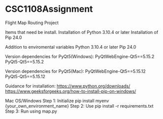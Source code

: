 # CSC1108Assignment

Flight Map Routing Project

Items that need be install.
Installation of Python 3.10.4 or later
Installation of Pip 24.0

Addition to enviromental variables
Python 3.10.4 or later
Pip 24.0

Version dependencies for PyQt5(Windows):
PyQtWebEngine-Qt5==5.15.2
PyQt5-Qt5==5.15.2

Version dependencies for PyQt5(Mac):
PyQtWebEngine-Qt5==5.15.12
PyQt5-Qt5==5.15.12

Guidance for installation:
https://www.python.org/downloads/
https://www.geeksforgeeks.org/how-to-install-pip-on-windows/

Mac OS/Windows
Step 1: Initialize pip install myenv {your_own_environment_name}
Step 2: Use pip install -r requirements.txt
Step 3: Run using map.py
